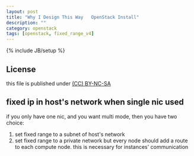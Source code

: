 ```yaml
---
layout: post
title: "Why I Design This Way   OpenStack Install"
description: ""
category: openstack
tags: [openstack, fixed_range_v4]
---
```

{% include JB/setup %}
## License
this file is published under [(CC) BY-NC-SA](http://creativecommons.org/licenses/by-nc-sa/3.0/)

## fixed ip in host's network when single nic used
if you only have one nic, and you want multi mode, then you have two choice:

1) set fixed range to a subnet of host's network
2) set fixed range to a private network but every node should add a route to each compute node. this is necessary for instances' communication
